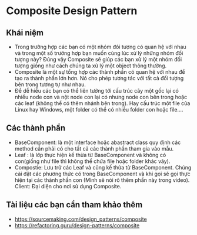 # Composite Design Pattern

## Khái niệm

- Trong trường hợp các bạn có một nhóm đôi tượng có quan hệ với nhau và trong một số trường hợp bạn muốn cùng lúc xử lý những nhóm đối tượng này? Đúng vậy Composite sẽ giúp các bạn xử lý một nhóm đối tượng giống như cách chúng ta xử lý một object thông thường.
- Composite là một sự tổng hợp các thành phần có quan hệ với nhau để tạo ra thành phần lớn hơn. Nó cho phép tương tác với tất cả đối tượng bên trong tương tự như nhau.
- Để dễ hiểu các bạn có thể liên tưởng tới cấu trúc cây một gốc lại có nhiều node con và nột node con lại có nhưng node con bên trong hoặc các leaf (không thể có thêm nhánh bên trong). Hay cấu trúc một file của Linux hay Windows, một folder có thể có nhiều folder con hoặc file....

## Các thành phần
- BaseComponent: là một interface hoặc abastract class quy định các method cần phải có cho tất cả các thành phần tham gia vào mẫu.
- Leaf : là lớp thực hiện kế thừa từ BaseComponent và không có con(giống như file thì không thể chứa file hoặc folder khác vây).
- Compostie: Lưu trữ các Leaf và cũng kế thừa từ BaseComponent. Chúng cài đặt các phương thức có trong BaseComponent và khi gọi sẽ gọi thực hiện tại các thành phần con (Mình sẽ nói rõ thêm phần này trong video).
Client: Đại diện cho nơi sử dụng Composite.

## Tài liệu các bạn cần tham khảo thêm
- https://sourcemaking.com/design_patterns/composite
- https://refactoring.guru/design-patterns/composite